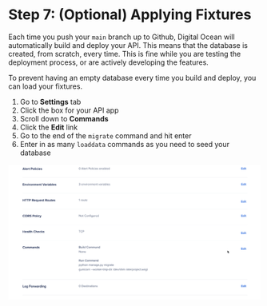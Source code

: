 # Step 7: (Optional) Applying Fixtures

Each time you push your `main` branch up to Github, Digital Ocean will automatically build and deploy your API. This means that the database is created, from scratch, every time. This is fine while you are testing the deployment process, or are actively developing the features.

To prevent having an empty database every time you build and deploy, you can load your fixtures.

1. Go to **Settings** tab
2. Click the box for your API app
3. Scroll down to **Commands**
4. Click the **Edit** link
5. Go to the end of the `migrate` command and hit enter
6. Enter in as many `loaddata` commands as you need to seed your database

![](./images/adding-fixtures.gif)
